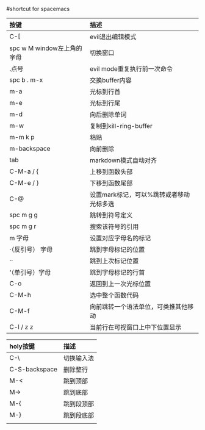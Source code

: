 #shortcut for spacemacs

| 按键                       | 描述                                    |
|:---------------------------|:----------------------------------------|
| C-[                        | evil退出编辑模式                        |
| spc w M window左上角的字母 | 切换窗口                                |
| .点号                      | evil mode重复执行前一次命令             |
| spc b . m-x                | 交换buffer内容                          |
| m-a                        | 光标到行首                              |
| m-e                        | 光标到行尾                              |
| m-d                        | 向后删除单词                            |
| m-w                        | 复制到kill-ring-buffer                  |
| m-m k p                    | 粘贴                                    |
| m-backspace                | 向前删除                                |
| tab                        | markdown模式自动对齐                    |
| C-M-a  / {                 | 上移到函数头部                          |
| C-M-e  / }                 | 下移到函数尾部                          |
| C-@                        | 设置mark标记，可以%跳转或者移动光标多选 |
| spc m g g                  | 跳转到符号定义                          |
| spc m g r                  | 搜索该符号的引用                        |
| m 字母                     | 设置对应字母名的标记                    |
| ·（反引号） 字母           | 跳到字母标记的位置                      |
| ··                         | 跳到上次标记位置                        |
| ‘（单引号）字母           | 跳到字母标记的行首                      |
| C-o                        | 返回到上一次光标位置                    |
| C-M-h                      | 选中整个函数代码                        |
| C-M-f                      | 向前跳转一个语法单位，可类推其他移动    |
| C-l / z z                  | 当前行在可视窗口上中下位置显示          |

| holy按键      | 描述       |
|:--------------|:-----------|
| C-\           | 切换输入法 |
| C-S-backspace | 删除整行   |
| M-<           | 跳到顶部   |
| M->           | 跳到底部   |
| M-{           | 跳到段顶部 |
| M-}           | 跳到段底部 |
|               |       |
